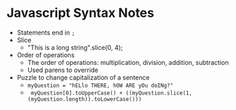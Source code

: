 # Javascript Syntax Notes
*  Statements end in `;`
* Slice
    * "This is a long string".slice(0, 4);
* Order of operations
    * The order of operations: multiplication, division, addition, subtraction
    * Used parens to override
* Puzzle to change capitalization of a sentence
    * `myQuestion = "hELlo THERE, hOW ARE yOu doINg?"`
    * ` myQuestion[0].toUpperCase() + ((myQuestion.slice(1,(myQuestion.length)).toLowerCase()))`


